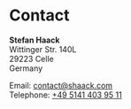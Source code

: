 # Contact

**Stefan Haack**<br/>
Wittinger Str. 140L<br/>
29223 Celle<br/>
Germany

Email: [contact@shaack.com](mailto:contact@shaack.com)<br/>
Telephone: [+49 5141 403 95 11](tel:+4951414039511)
